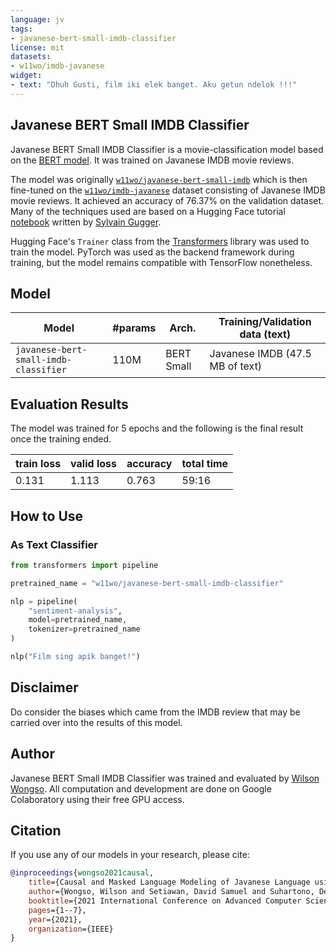 ```yaml
---
language: jv
tags:
- javanese-bert-small-imdb-classifier
license: mit
datasets:
- w11wo/imdb-javanese
widget:
- text: "Dhuh Gusti, film iki elek banget. Aku getun ndelok !!!"
---
```


## Javanese BERT Small IMDB Classifier
Javanese BERT Small IMDB Classifier is a movie-classification model based on the [BERT model](https://arxiv.org/abs/1810.04805). It was trained on  Javanese IMDB movie reviews.

The model was originally [`w11wo/javanese-bert-small-imdb`](https://huggingface.co/w11wo/javanese-bert-small-imdb) which is then fine-tuned on the [`w11wo/imdb-javanese`](https://huggingface.co/datasets/w11wo/imdb-javanese) dataset consisting of Javanese IMDB movie reviews. It achieved an accuracy of 76.37% on the validation dataset. Many of the techniques used are based on a Hugging Face tutorial [notebook](https://github.com/huggingface/notebooks/blob/master/examples/text_classification.ipynb) written by [Sylvain Gugger](https://github.com/sgugger).

Hugging Face's `Trainer` class from the [Transformers](https://huggingface.co/transformers) library was used to train the model. PyTorch was used as the backend framework during training, but the model remains compatible with TensorFlow nonetheless.

## Model
| Model                                 | #params  | Arch.          | Training/Validation data (text) |
|---------------------------------------|----------|----------------|---------------------------------|
| `javanese-bert-small-imdb-classifier` |   110M   |   BERT Small   | Javanese IMDB (47.5 MB of text) |

## Evaluation Results
The model was trained for 5 epochs and the following is the final result once the training ended.

| train loss | valid loss |  accuracy  | total time |
|------------|------------|------------|------------|
|    0.131   |    1.113   |   0.763    |    59:16   |

## How to Use
### As Text Classifier
```python
from transformers import pipeline

pretrained_name = "w11wo/javanese-bert-small-imdb-classifier"

nlp = pipeline(
    "sentiment-analysis",
    model=pretrained_name,
    tokenizer=pretrained_name
)

nlp("Film sing apik banget!")
```

## Disclaimer
Do consider the biases which came from the IMDB review that may be carried over into the results of this model.

## Author
Javanese BERT Small IMDB Classifier was trained and evaluated by [Wilson Wongso](https://w11wo.github.io/). All computation and development are done on Google Colaboratory using their free GPU access.

## Citation

If you use any of our models in your research, please cite:

```bib
@inproceedings{wongso2021causal,
    title={Causal and Masked Language Modeling of Javanese Language using Transformer-based Architectures},
    author={Wongso, Wilson and Setiawan, David Samuel and Suhartono, Derwin},
    booktitle={2021 International Conference on Advanced Computer Science and Information Systems (ICACSIS)},
    pages={1--7},
    year={2021},
    organization={IEEE}
}
```
